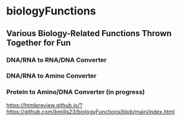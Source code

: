 # biologyFunctions

## Various Biology-Related Functions Thrown Together for Fun

### DNA/RNA to RNA/DNA Converter
### DNA/RNA to Amino Converter
### Protein to Amino/DNA Converter (in progress)

https://htmlpreview.github.io/?https://github.com/bmills23/biologyFunctions/blob/main/index.html

